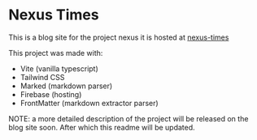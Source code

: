 # Nexus Times

This is a blog site for the project nexus it is hosted at [nexus-times](https://nexus-times.web.app)

This project was made with: 
- Vite (vanilla typescript)
- Tailwind CSS
- Marked (markdown parser)
- Firebase (hosting)
- FrontMatter (markdown extractor parser)

NOTE: a more detailed description of the project will be released on the blog site soon. After which this readme will be updated.